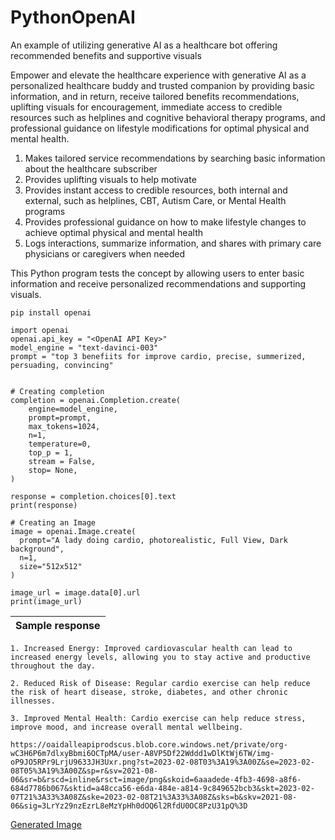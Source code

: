 # PythonOpenAI
An example of utilizing generative AI as a healthcare bot offering recommended benefits and supportive visuals

Empower and elevate the healthcare experience with generative AI as a personalized healthcare buddy and trusted companion by providing basic information, and in return, receive tailored benefits recommendations, uplifting visuals for encouragement, immediate access to credible resources such as helplines and cognitive behavioral therapy programs, and professional guidance on lifestyle modifications for optimal physical and mental health.

1. Makes tailored service recommendations by searching basic information about the healthcare subscriber
2. Provides uplifting visuals to help motivate
3. Provides instant access to credible resources, both internal and external, such as helplines, CBT, Autism Care, or Mental Health programs 
4. Provides professional guidance on how to make lifestyle changes to achieve optimal physical and mental health
5. Logs interactions, summarize information, and shares with primary care physicians or caregivers when needed

This Python program tests the concept by allowing users to enter basic information and receive personalized recommendations and supporting visuals.

```
pip install openai
```

```
import openai
openai.api_key = "<OpenAI API Key>"
model_engine = "text-davinci-003"
prompt = "top 3 benefiits for improve cardio, precise, summerized, persuading, convincing"


# Creating completion
completion = openai.Completion.create(
    engine=model_engine,
    prompt=prompt,
    max_tokens=1024,
    n=1,
    temperature=0,
    top_p = 1,
    stream = False,
    stop= None,
)

response = completion.choices[0].text
print(response)

# Creating an Image
image = openai.Image.create(
  prompt="A lady doing cardio, photorealistic, Full View, Dark background",
  n=1,
  size="512x512"
)

image_url = image.data[0].url
print(image_url)

```

| Sample response |
| --------------- |

```
1. Increased Energy: Improved cardiovascular health can lead to increased energy levels, allowing you to stay active and productive throughout the day.

2. Reduced Risk of Disease: Regular cardio exercise can help reduce the risk of heart disease, stroke, diabetes, and other chronic illnesses.

3. Improved Mental Health: Cardio exercise can help reduce stress, improve mood, and increase overall mental wellbeing.

https://oaidalleapiprodscus.blob.core.windows.net/private/org-wC3H6P6m7dlxyBbmi6OCTpMA/user-A8VP5Df22Wddd1wDlKtWj6TW/img-oP9JO5RPr9LrjU9633JH3Uxr.png?st=2023-02-08T03%3A19%3A00Z&se=2023-02-08T05%3A19%3A00Z&sp=r&sv=2021-08-06&sr=b&rscd=inline&rsct=image/png&skoid=6aaadede-4fb3-4698-a8f6-684d7786b067&sktid=a48cca56-e6da-484e-a814-9c849652bcb3&skt=2023-02-07T21%3A33%3A08Z&ske=2023-02-08T21%3A33%3A08Z&sks=b&skv=2021-08-06&sig=3LrYz29nzEzrL8eMzYpHh0dOQ6l2RfdU0OC8PzU31pQ%3D

```
[Generated Image](https://oaidalleapiprodscus.blob.core.windows.net/private/org-wC3H6P6m7dlxyBbmi6OCTpMA/user-A8VP5Df22Wddd1wDlKtWj6TW/img-oP9JO5RPr9LrjU9633JH3Uxr.png?st=2023-02-08T03%3A19%3A00Z&se=2023-02-08T05%3A19%3A00Z&sp=r&sv=2021-08-06&sr=b&rscd=inline&rsct=image/png&skoid=6aaadede-4fb3-4698-a8f6-684d7786b067&sktid=a48cca56-e6da-484e-a814-9c849652bcb3&skt=2023-02-07T21%3A33%3A08Z&ske=2023-02-08T21%3A33%3A08Z&sks=b&skv=2021-08-06&sig=3LrYz29nzEzrL8eMzYpHh0dOQ6l2RfdU0OC8PzU31pQ%3D)
